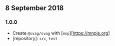 ## 8 September 2018

### 1.0.0

- Create `@svag/svag` with [`mnp`][https://mnpjs.org]
- [repository]: `src`, `test`
